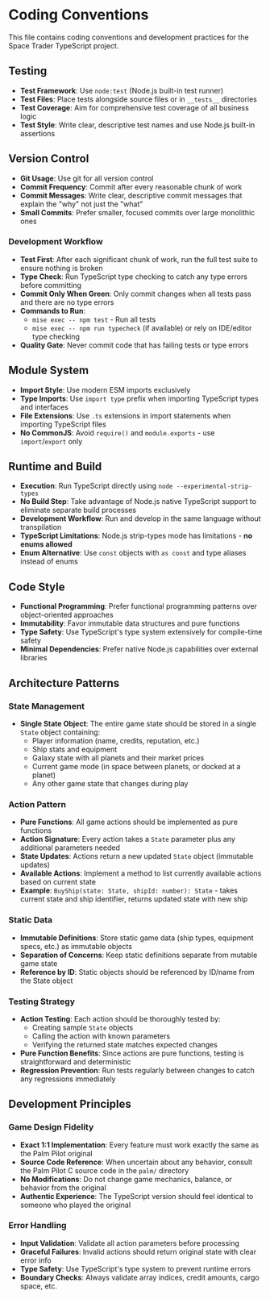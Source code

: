 # Coding Conventions

This file contains coding conventions and development practices for the Space Trader TypeScript project.

## Testing

- **Test Framework**: Use `node:test` (Node.js built-in test runner)
- **Test Files**: Place tests alongside source files or in `__tests__` directories
- **Test Coverage**: Aim for comprehensive test coverage of all business logic
- **Test Style**: Write clear, descriptive test names and use Node.js built-in assertions

## Version Control

- **Git Usage**: Use git for all version control
- **Commit Frequency**: Commit after every reasonable chunk of work
- **Commit Messages**: Write clear, descriptive commit messages that explain the "why" not just the "what"
- **Small Commits**: Prefer smaller, focused commits over large monolithic ones

### Development Workflow

- **Test First**: After each significant chunk of work, run the full test suite to ensure nothing is broken
- **Type Check**: Run TypeScript type checking to catch any type errors before committing
- **Commit Only When Green**: Only commit changes when all tests pass and there are no type errors
- **Commands to Run**: 
  - `mise exec -- npm test` - Run all tests
  - `mise exec -- npm run typecheck` (if available) or rely on IDE/editor type checking
- **Quality Gate**: Never commit code that has failing tests or type errors

## Module System

- **Import Style**: Use modern ESM imports exclusively
- **Type Imports**: Use `import type` prefix when importing TypeScript types and interfaces
- **File Extensions**: Use `.ts` extensions in import statements when importing TypeScript files
- **No CommonJS**: Avoid `require()` and `module.exports` - use `import`/`export` only

## Runtime and Build

- **Execution**: Run TypeScript directly using `node --experimental-strip-types`
- **No Build Step**: Take advantage of Node.js native TypeScript support to eliminate separate build processes
- **Development Workflow**: Run and develop in the same language without transpilation
- **TypeScript Limitations**: Node.js strip-types mode has limitations - **no enums allowed**
- **Enum Alternative**: Use `const` objects with `as const` and type aliases instead of enums

## Code Style

- **Functional Programming**: Prefer functional programming patterns over object-oriented approaches
- **Immutability**: Favor immutable data structures and pure functions
- **Type Safety**: Use TypeScript's type system extensively for compile-time safety
- **Minimal Dependencies**: Prefer native Node.js capabilities over external libraries

## Architecture Patterns

### State Management

- **Single State Object**: The entire game state should be stored in a single `State` object containing:
  - Player information (name, credits, reputation, etc.)
  - Ship stats and equipment
  - Galaxy state with all planets and their market prices
  - Current game mode (in space between planets, or docked at a planet)
  - Any other game state that changes during play

### Action Pattern

- **Pure Functions**: All game actions should be implemented as pure functions
- **Action Signature**: Every action takes a `State` parameter plus any additional parameters needed
- **State Updates**: Actions return a new updated `State` object (immutable updates)
- **Available Actions**: Implement a method to list currently available actions based on current state
- **Example**: `BuyShip(state: State, shipId: number): State` - takes current state and ship identifier, returns updated state with new ship

### Static Data

- **Immutable Definitions**: Store static game data (ship types, equipment specs, etc.) as immutable objects
- **Separation of Concerns**: Keep static definitions separate from mutable game state
- **Reference by ID**: Static objects should be referenced by ID/name from the State object

### Testing Strategy

- **Action Testing**: Each action should be thoroughly tested by:
  - Creating sample `State` objects
  - Calling the action with known parameters  
  - Verifying the returned state matches expected changes
- **Pure Function Benefits**: Since actions are pure functions, testing is straightforward and deterministic
- **Regression Prevention**: Run tests regularly between changes to catch any regressions immediately

## Development Principles

### Game Design Fidelity

- **Exact 1:1 Implementation**: Every feature must work exactly the same as the Palm Pilot original
- **Source Code Reference**: When uncertain about any behavior, consult the Palm Pilot C source code in the `palm/` directory
- **No Modifications**: Do not change game mechanics, balance, or behavior from the original
- **Authentic Experience**: The TypeScript version should feel identical to someone who played the original

### Error Handling

- **Input Validation**: Validate all action parameters before processing
- **Graceful Failures**: Invalid actions should return original state with clear error info
- **Type Safety**: Use TypeScript's type system to prevent runtime errors
- **Boundary Checks**: Always validate array indices, credit amounts, cargo space, etc.